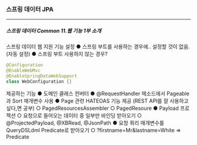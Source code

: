 <h3>스프링 데이터 JPA</h3>
<hr/>
<h5>스프링 데이터 Common 11.웹 기능 1부 소개</h5>

스프링 데이터 웹 지원 기능 설정
	● 스프링 부트를 사용하는 경우에.. 설정할 것이 없음. (자동 설정)
	● 스프링 부트 사용하지 않는 경우?

```java
@Configuration
@EnableWebMvc
@EnableSpringDataWebSupport
class WebConfiguration {}
```

제공하는 기능
	● 도메인 클래스 컨버터
	● @RequestHandler 메소드에서 Pageable과 Sort 매개변수 사용
	● Page 관련 HATEOAS 기능 제공 (REST API를 잘 사용하고 싶다,면 공부)
		○ PagedResourcesAssembler
		○ PagedResoure
	● Payload 프로젝션
		○ 요청으로 들어오는 데이터 중 일부만 바인딩 받아오기
		○ @ProjectedPayload, @XBRead, @JsonPath
	● 요청 쿼리 매개변수를 QueryDSLdml Predicate로 받아오기
		○ ?firstname=Mr&lastname=White => Predicate
